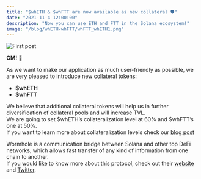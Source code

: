 ```yaml
---
title: "$whETH & $whFTT are now available as new collateral 🛡️"
date: "2021-11-4 12:00:00"
description: "Now you can use ETH and FTT in the Solana ecosystem!"
image: "/blog/whETH-whFTT/whFTT_whETH1.png"
---
```

![First post](/blog/whETH-whFTT/whFTT_whETH2.png "horizontal")

**GM!** 👋

As we want to make our application as much user-friendly as possible, we are very pleased to introduce new collateral tokens:

* **$whETH**
* **$whFTT**  

We believe that additional collateral tokens will help us in further diversification of collateral pools and will increase TVL.  
We are going to set $whETH’s collateralization level at 60% and $whFTT’s one at 50%.  
If you want to learn more about collateralization levels check our [blog post](https://www.synthetify.io/blog/new-collateral-ratios/)


Wormhole is a communication bridge between Solana and other top DeFi networks, which allows fast transfer of any kind of information from one chain to another.  
If you would like to know more about this protocol, check out their [website](https://wormholebridge.com/#/) and [Twitter](https://twitter.com/wormholecrypto).
